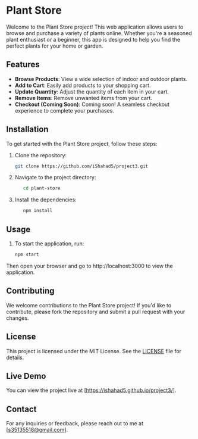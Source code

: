 # Plant Store

Welcome to the Plant Store project! This web application allows users to browse and purchase a variety of plants online. Whether you're a seasoned plant enthusiast or a beginner, this app is designed to help you find the perfect plants for your home or garden.

## Features
- **Browse Products**: View a wide selection of indoor and outdoor plants.
- **Add to Cart**: Easily add products to your shopping cart.
- **Update Quantity**: Adjust the quantity of each item in your cart.
- **Remove Items**: Remove unwanted items from your cart.
- **Checkout (Coming Soon)**: Coming soon! A seamless checkout experience to complete your purchases.

## Installation
To get started with the Plant Store project, follow these steps:

1. Clone the repository:
   ```bash
   git clone https://github.com/iShahad5/project3.git
   
2. Navigate to the project directory:
   ```bash
      cd plant-store
   
3. Install the dependencies:
   ```bash
      npm install
   
## Usage
1. To start the application, run:
   ```bash
   npm start
Then open your browser and go to http://localhost:3000 to view the application.

## Contributing
We welcome contributions to the Plant Store project! If you'd like to contribute, please fork the repository and submit a pull request with your changes.

## License
This project is licensed under the MIT License. See the [LICENSE](LICENSE) file for details.

## Live Demo
You can view the project live at [https://ishahad5.github.io/project3/].

## Contact
For any inquiries or feedback, please reach out to me at [s35135518@gmail.com].
